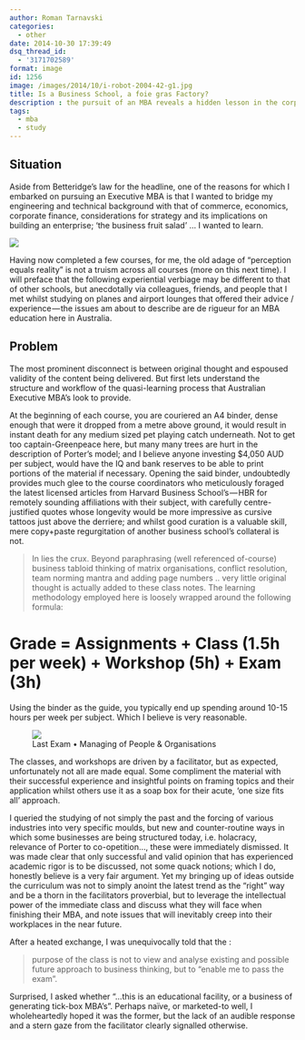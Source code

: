 ```yaml
---
author: Roman Tarnavski
categories:
  - other
date: 2014-10-30 17:39:49
dsq_thread_id:
  - '3171702589'
format: image
id: 1256
image: /images/2014/10/i-robot-2004-42-g1.jpg
title: Is a Business School, a foie gras Factory?
description : the pursuit of an MBA reveals a hidden lesson in the corporate education schemes
tags:
  - mba
  - study
---
```


## Situation
Aside from Betteridge’s law for the headline, one of the reasons for which I embarked on pursuing an Executive MBA is that I wanted to bridge my engineering and technical background with that of commerce, economics, corporate finance, considerations for strategy and its implications on building an enterprise; ‘the business fruit salad’ … I wanted to learn.

![](/images/2014/10/i-robot-2004-42-g1.jpg)

Having now completed a few courses, for me, the old adage of “perception equals reality” is not a truism across all courses (more on this next time). I will preface that the following experiential verbiage may be different to that of other schools, but anecdotally via colleagues, friends, and people that I met whilst studying on planes and airport lounges that offered their advice / experience — the issues am about to describe are de rigueur for an MBA education here in Australia.

## Problem
The most prominent disconnect is between original thought and espoused validity of the content being delivered. But first lets understand the structure and workflow of the quasi-learning process that Australian Executive MBA’s look to provide.

At the beginning of each course, you are couriered an A4 binder, dense enough that were it dropped from a metre above ground, it would result in instant death for any medium sized pet playing catch underneath. Not to get too captain-Greenpeace here, but many many trees are hurt in the description of Porter’s model; and I believe anyone investing $4,050 AUD per subject, would have the IQ and bank reserves to be able to print portions of the material if necessary. Opening the said binder, undoubtedly provides much glee to the course coordinators who meticulously foraged the latest licensed articles from Harvard Business School’s — HBR for remotely sounding affiliations with their subject, with carefully centre-justified quotes whose longevity would be more impressive as cursive tattoos just above the derriere; and whilst good curation is a valuable skill, mere copy+paste regurgitation of another business school’s collateral is not.

> In lies the crux. Beyond paraphrasing (well referenced of-course) business tabloid thinking of matrix organisations, conflict resolution, team norming mantra and adding page numbers .. very little original thought is actually added to these class notes.
The learning methodology employed here is loosely wrapped around the following formula:

# Grade = Assignments + Class (1.5h per week) + Workshop (5h) + Exam (3h)

Using the binder as the guide, you typically end up spending around 10-15 hours per week per subject. Which I believe is very reasonable.

<figure>
  <img src="/images/2014/10/unsw_desks.jpeg">
  <figcaption>Last Exam • Managing of People & Organisations</figcaption>
</figure>

The classes, and workshops are driven by a facilitator, but as expected, unfortunately not all are made equal. Some compliment the material with their successful experience and insightful points on framing topics and their application whilst others use it as a soap box for their acute, ‘one size fits all’ approach.

I queried the studying of not simply the past and the forcing of various industries into very specific moulds, but new and counter-routine ways in which some businesses are being structured today, i.e. holacracy, relevance of Porter to co-opetition…, these were immediately dismissed. It was made clear that only successful and valid opinion that has experienced academic rigor is to be discussed, not some quack notions; which I do, honestly believe is a very fair argument. Yet my bringing up of ideas outside the curriculum was not to simply anoint the latest trend as the “right” way and be a thorn in the facilitators proverbial, but to leverage the intellectual power of the immediate class and discuss what they will face when finishing their MBA, and note issues that will inevitably creep into their workplaces in the near future.

After a heated exchange, I was unequivocally told that the :

> purpose of the class is not to view and analyse existing and possible future approach to business thinking, but to “enable me to pass the exam”. 

Surprised, I asked whether “…this is an educational facility, or a business of generating tick-box MBA’s”. Perhaps naïve, or marketed-to well, I wholeheartedly hoped it was the former, but the lack of an audible response and a stern gaze from the facilitator clearly signalled otherwise.